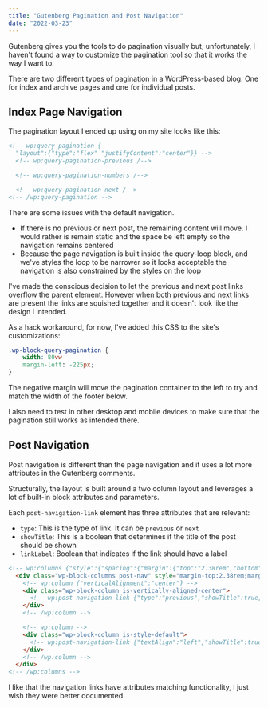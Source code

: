 ```yaml
---
title: "Gutenberg Pagination and Post Navigation"
date: "2022-03-23"
---
```


Gutenberg gives you the tools to do pagination visually but, unfortunately, I haven't found a way to customize the pagination tool so that it works the way I want to.

There are two different types of pagination in a WordPress-based blog: One for index and archive pages and one for individual posts.

## Index Page Navigation

The pagination layout I ended up using on my site looks like this:

```html
<!-- wp:query-pagination {
  "layout":{"type":"flex" "justifyContent":"center"}} -->
  <!-- wp:query-pagination-previous /-->

  <!-- wp:query-pagination-numbers /-->

  <!-- wp:query-pagination-next /-->
<!-- /wp:query-pagination -->
```

There are some issues with the default navigation.

* If there is no previous or next post, the remaining content will move. I would rather is remain static and the space be left empty so the navigation remains centered
* Because the page navigation is built inside the query-loop block, and we've styles the loop to be narrower so it looks acceptable the navigation is also constrained by the styles on the loop

I've made the conscious decision to let the previous and next post links overflow the parent element. However when both previous and next links are present the links are squished together and it doesn't look like the design I intended.

As a hack workaround, for now, I've added this CSS to the site's customizations:

```css
.wp-block-query-pagination {
    width: 80vw
    margin-left: -225px;
}
```

The negative margin will move the pagination container to the left to try and match the width of the footer below.

I also need to test in other desktop and mobile devices to make sure that the pagination still works as intended there.

## Post Navigation

Post navigation is different than the page navigation and it uses a lot more attributes in the Gutenberg comments.

Structurally, the layout is built around a two column layout and leverages a lot of built-in block attributes and parameters.

Each `post-navigation-link` element has three attributes that are relevant:

* `type`: This is the type of link. It can be `previous` or `next`
* `showTitle`: This is a boolean that determines if the title of the post should be shown
* `linkLabel`: Boolean that indicates if the link should have a label

```html
<!-- wp:columns {"style":{"spacing":{"margin":{"top":"2.38rem","bottom":"2.38rem"}}},"className":"post-nav"} -->
  <div class="wp-block-columns post-nav" style="margin-top:2.38rem;margin-bottom:2.38rem">
    <!-- wp:column {"verticalAlignment":"center"} -->
    <div class="wp-block-column is-vertically-aligned-center">
      <!-- wp:post-navigation-link {"type":"previous","showTitle":true,"linkLabel":true} /-->
    </div>
    <!-- /wp:column -->

    <!-- wp:column -->
    <div class="wp-block-column is-style-default">
      <!-- wp:post-navigation-link {"textAlign":"left","showTitle":true,"linkLabel":true} /-->
    </div>
    <!-- /wp:column -->
  </div>
<!-- /wp:columns -->
```

I like that the navigation links have attributes matching functionality, I just wish they were better documented.
